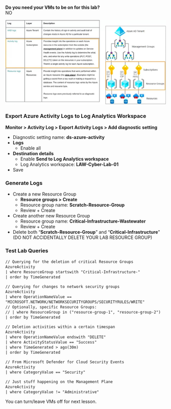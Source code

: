 **Do you need your VMs to be on for this lab?**  
NO

![|660](images/250221T09-11-39-ej29v6.jpg)
### Export Azure Activity Logs to Log Analytics Workspace
**Monitor > Activity Log > Export Activity Logs > Add diagnostic setting**
- Diagnostic setting name: **ds-azure-activity**
- **Logs**
	- Enable all
- **Destination details**
	- Enable **Send to Log Analytics workspace**
	- Log Analytics workspace: **LAW-Cyber-Lab-01**
- Save
### Generate Logs
- Create a new Resource Group
	- **Resource groups > Create**
	- Resource group name: **Scratch-Resource-Group**
	- Review + Create
- Create another new Resource Group
	- Resource group name: **Critical-Infrastructure-Wastewater**
	- Review + Create
- Delete both “**Scratch-Resource-Group**” and “**Critical-Infrastructure**” (DO NOT ACCIDENTALLY DELETE YOUR LAB RESOURCE GROUP)
### Test Lab Queries
```
// Querying for the deletion of critical Resource Groups
AzureActivity
| where ResourceGroup startswith "Critical-Infrastructure-"
| order by TimeGenerated
```

```
// Querying for changes to network security groups
AzureActivity
| where OperationNameValue == "MICROSOFT.NETWORK/NETWORKSECURITYGROUPS/SECURITYRULES/WRITE"
// Optionally, specific Resource Groups:
// | where ResourceGroup in ("resource-group-1", "resource-group-2") 
| order by TimeGenerated
```

```
// Deletion activities within a certain timespan
AzureActivity
| where OperationNameValue endswith "DELETE"
| where ActivityStatusValue == "Success"
| where TimeGenerated > ago(30m)
| order by TimeGenerated
```

```
// From Microsoft Defender for Cloud Security Events
AzureActivity
| where CategoryValue == "Security"
```

```
// Just stuff happening on the Management Plane
AzureActivity
| where CategoryValue != "Administrative"
```

You can turn/leave VMs off for next lesson.